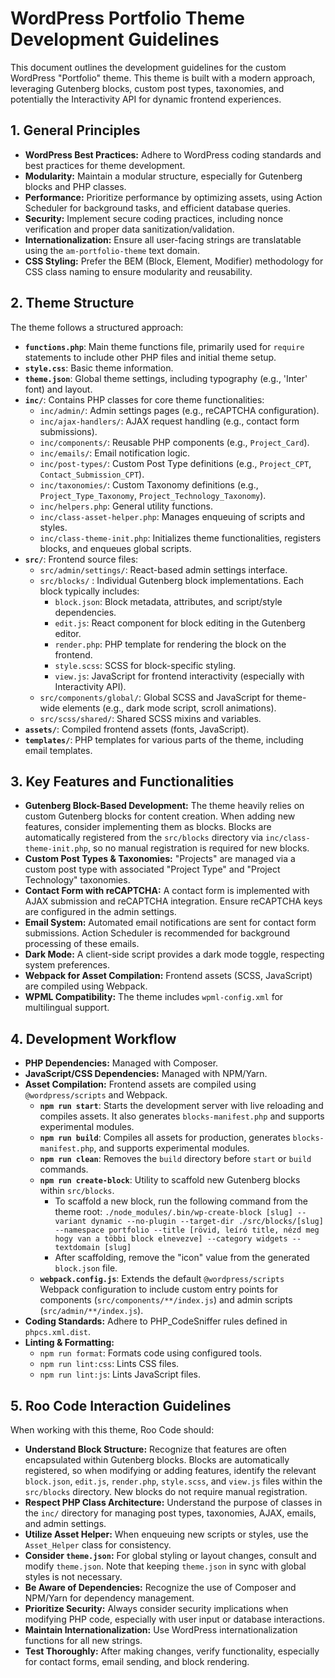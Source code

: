 # WordPress Portfolio Theme Development Guidelines

This document outlines the development guidelines for the custom WordPress "Portfolio" theme. This theme is built with a modern approach, leveraging Gutenberg blocks, custom post types, taxonomies, and potentially the Interactivity API for dynamic frontend experiences.

## 1. General Principles

-   **WordPress Best Practices:** Adhere to WordPress coding standards and best practices for theme development.
-   **Modularity:** Maintain a modular structure, especially for Gutenberg blocks and PHP classes.
-   **Performance:** Prioritize performance by optimizing assets, using Action Scheduler for background tasks, and efficient database queries.
-   **Security:** Implement secure coding practices, including nonce verification and proper data sanitization/validation.
-   **Internationalization:** Ensure all user-facing strings are translatable using the `am-portfolio-theme` text domain.
-   **CSS Styling:** Prefer the BEM (Block, Element, Modifier) methodology for CSS class naming to ensure modularity and reusability.

## 2. Theme Structure

The theme follows a structured approach:

-   **`functions.php`**: Main theme functions file, primarily used for `require` statements to include other PHP files and initial theme setup.
-   **`style.css`**: Basic theme information.
-   **`theme.json`**: Global theme settings, including typography (e.g., 'Inter' font) and layout.
-   **`inc/`**: Contains PHP classes for core theme functionalities:
    -   `inc/admin/`: Admin settings pages (e.g., reCAPTCHA configuration).
    -   `inc/ajax-handlers/`: AJAX request handling (e.g., contact form submissions).
    -   `inc/components/`: Reusable PHP components (e.g., `Project_Card`).
    -   `inc/emails/`: Email notification logic.
    -   `inc/post-types/`: Custom Post Type definitions (e.g., `Project_CPT`, `Contact_Submission_CPT`).
    -   `inc/taxonomies/`: Custom Taxonomy definitions (e.g., `Project_Type_Taxonomy`, `Project_Technology_Taxonomy`).
    -   `inc/helpers.php`: General utility functions.
    -   `inc/class-asset-helper.php`: Manages enqueuing of scripts and styles.
    -   `inc/class-theme-init.php`: Initializes theme functionalities, registers blocks, and enqueues global scripts.
-   **`src/`**: Frontend source files:
    -   `src/admin/settings/`: React-based admin settings interface.
    -   `src/blocks/` : Individual Gutenberg block implementations. Each block typically includes:
        -   `block.json`: Block metadata, attributes, and script/style dependencies.
        -   `edit.js`: React component for block editing in the Gutenberg editor.
        -   `render.php`: PHP template for rendering the block on the frontend.
        -   `style.scss`: SCSS for block-specific styling.
        -   `view.js`: JavaScript for frontend interactivity (especially with Interactivity API).
    -   `src/components/global/`: Global SCSS and JavaScript for theme-wide elements (e.g., dark mode script, scroll animations).
    -   `src/scss/shared/`: Shared SCSS mixins and variables.
-   **`assets/`**: Compiled frontend assets (fonts, JavaScript).
-   **`templates/`**: PHP templates for various parts of the theme, including email templates.

## 3. Key Features and Functionalities

-   **Gutenberg Block-Based Development:** The theme heavily relies on custom Gutenberg blocks for content creation. When adding new features, consider implementing them as blocks. Blocks are automatically registered from the `src/blocks` directory via `inc/class-theme-init.php`, so no manual registration is required for new blocks.
-   **Custom Post Types & Taxonomies:** "Projects" are managed via a custom post type with associated "Project Type" and "Project Technology" taxonomies.
-   **Contact Form with reCAPTCHA:** A contact form is implemented with AJAX submission and reCAPTCHA integration. Ensure reCAPTCHA keys are configured in the admin settings.
-   **Email System:** Automated email notifications are sent for contact form submissions. Action Scheduler is recommended for background processing of these emails.
-   **Dark Mode:** A client-side script provides a dark mode toggle, respecting system preferences.
-   **Webpack for Asset Compilation:** Frontend assets (SCSS, JavaScript) are compiled using Webpack.
-   **WPML Compatibility:** The theme includes `wpml-config.xml` for multilingual support.

## 4. Development Workflow

-   **PHP Dependencies:** Managed with Composer.
-   **JavaScript/CSS Dependencies:** Managed with NPM/Yarn.
-   **Asset Compilation:** Frontend assets are compiled using `@wordpress/scripts` and Webpack.
    -   **`npm run start`**: Starts the development server with live reloading and compiles assets. It also generates `blocks-manifest.php` and supports experimental modules.
    -   **`npm run build`**: Compiles all assets for production, generates `blocks-manifest.php`, and supports experimental modules.
    -   **`npm run clean`**: Removes the `build` directory before `start` or `build` commands.
    -   **`npm run create-block`**: Utility to scaffold new Gutenberg blocks within `src/blocks`.
        -   To scaffold a new block, run the following command from the theme root: `./node_modules/.bin/wp-create-block [slug] --variant dynamic --no-plugin --target-dir ./src/blocks/[slug] --namespace portfolio --title [rövid, leíró title, nézd meg hogy van a többi block elnevezve] --category widgets --textdomain [slug]`
        -   After scaffolding, remove the "icon" value from the generated `block.json` file.
    -   **`webpack.config.js`**: Extends the default `@wordpress/scripts` Webpack configuration to include custom entry points for components (`src/components/**/index.js`) and admin scripts (`src/admin/**/index.js`).
-   **Coding Standards:** Adhere to PHP_CodeSniffer rules defined in `phpcs.xml.dist`.
-   **Linting & Formatting:**
    -   `npm run format`: Formats code using configured tools.
    -   `npm run lint:css`: Lints CSS files.
    -   `npm run lint:js`: Lints JavaScript files.

## 5. Roo Code Interaction Guidelines

When working with this theme, Roo Code should:

-   **Understand Block Structure:** Recognize that features are often encapsulated within Gutenberg blocks. Blocks are automatically registered, so when modifying or adding features, identify the relevant `block.json`, `edit.js`, `render.php`, `style.scss`, and `view.js` files within the `src/blocks` directory. New blocks do not require manual registration.
-   **Respect PHP Class Architecture:** Understand the purpose of classes in the `inc/` directory for managing post types, taxonomies, AJAX, emails, and admin settings.
-   **Utilize Asset Helper:** When enqueuing new scripts or styles, use the `Asset_Helper` class for consistency.
-   **Consider `theme.json`:** For global styling or layout changes, consult and modify `theme.json`. Note that keeping `theme.json` in sync with global styles is not necessary.
-   **Be Aware of Dependencies:** Recognize the use of Composer and NPM/Yarn for dependency management.
-   **Prioritize Security:** Always consider security implications when modifying PHP code, especially with user input or database interactions.
-   **Maintain Internationalization:** Use WordPress internationalization functions for all new strings.
-   **Test Thoroughly:** After making changes, verify functionality, especially for contact forms, email sending, and block rendering.
